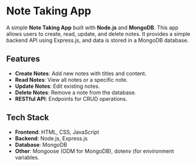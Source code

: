 # Note Taking App

A simple **Note Taking App** built with **Node.js** and **MongoDB**. This app allows users to create, read, update, and delete notes. It provides a simple backend API using Express.js, and data is stored in a MongoDB database.

## Features

- **Create Notes**: Add new notes with titles and content.
- **Read Notes**: View all notes or a specific note.
- **Update Notes**: Edit existing notes.
- **Delete Notes**: Remove a note from the database.
- **RESTful API**: Endpoints for CRUD operations.

## Tech Stack

- **Frontend**: HTML, CSS, JavaScript
- **Backend**: Node.js, Express.js
- **Database**: MongoDB
- **Other**: Mongoose (ODM for MongoDB), dotenv (for environment variables.
